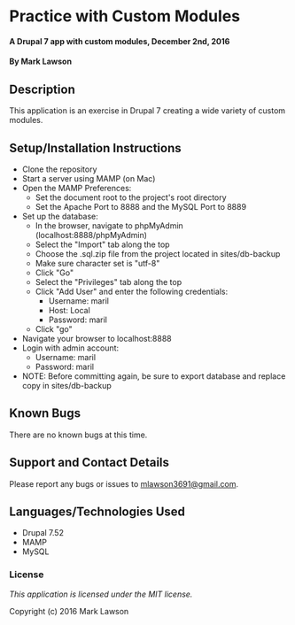 # Practice with Custom Modules

#### A Drupal 7 app with custom modules, December 2nd, 2016

#### By Mark Lawson

## Description

This application is an exercise in Drupal 7 creating a wide variety of custom modules. 

## Setup/Installation Instructions

* Clone the repository
* Start a server using MAMP (on Mac)
* Open the MAMP Preferences:
  * Set the document root to the project's root directory
  * Set the Apache Port to 8888 and the MySQL Port to 8889
* Set up the database:
  * In the browser, navigate to phpMyAdmin (localhost:8888/phpMyAdmin)
  * Select the "Import" tab along the top
  * Choose the .sql.zip file from the project located in sites/db-backup
  * Make sure character set is "utf-8"
  * Click "Go"
  * Select the "Privileges" tab along the top
  * Click "Add User" and enter the following credentials:
    * Username: maril
    * Host: Local
    * Password: maril
  * Click "go"
* Navigate your browser to localhost:8888
* Login with admin account:
  * Username: maril
  * Password: maril
* NOTE: Before committing again, be sure to export database and replace copy in sites/db-backup

## Known Bugs

There are no known bugs at this time.

## Support and Contact Details

Please report any bugs or issues to mlawson3691@gmail.com.

## Languages/Technologies Used

* Drupal 7.52
* MAMP
* MySQL

### License

*This application is licensed under the MIT license.*

Copyright (c) 2016 Mark Lawson
